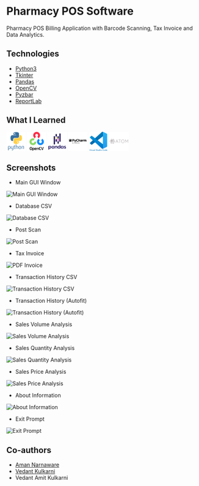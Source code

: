 # Pharmacy POS Software

Pharmacy POS Billing Application with Barcode Scanning, Tax Invoice and Data Analytics.

## Technologies

- [Python3](https://www.python.org/)
- [Tkinter](https://docs.python.org/3/library/tkinter.html)
- [Pandas](https://pandas.pydata.org/)
- [OpenCV](https://opencv.org/)
- [Pyzbar](https://pypi.org/project/pyzbar/)
- [ReportLab](https://www.reportlab.com/)


## What I Learned

<div>
  <img src="https://github.com/devicons/devicon/blob/master/icons/python/python-original-wordmark.svg" title="Python3" alt="Python3" width="50" height="50"/>
  <img src="https://github.com/devicons/devicon/blob/master/icons/opencv/opencv-original-wordmark.svg" title="OpenCV" alt="OpenCV" width="50" height="50"/>
  <img src="https://github.com/devicons/devicon/blob/master/icons/pandas/pandas-original-wordmark.svg" title="Pandas" alt="Pandas" width="50" height="50"/>
  <img src="https://github.com/devicons/devicon/blob/master/icons/pycharm/pycharm-original-wordmark.svg" title="PyCharm CE" alt="PyCharm CE" width="50" height="50"/>
  <img src="https://github.com/devicons/devicon/blob/master/icons/vscode/vscode-original-wordmark.svg" title="VSCode" alt="VSCode" width="50" height="50"/>
  <img src="https://github.com/devicons/devicon/blob/master/icons/atom/atom-original-wordmark.svg" title="Atom" alt="Atom" width="50" height="50"/>
</div>

## Screenshots
- Main GUI Window

![Main GUI Window](https://github.com/hrishikesh-mahajan/PharmacyPOSSoftware/assets/140654204/85c021c6-3b2a-4fad-8a32-9dad9bb9e670)

- Database CSV

![Database CSV](https://github.com/hrishikesh-mahajan/PharmacyPOSSoftware/assets/140654204/a6c6f2e0-f91a-4cb6-849c-7600a0b677ec)

- Post Scan

![Post Scan](https://github.com/hrishikesh-mahajan/PharmacyPOSSoftware/assets/140654204/2315d8d8-588e-4a97-a949-c55c2d7d092b)

- Tax Invoice

![PDF Invoice](https://github.com/hrishikesh-mahajan/PharmacyPOSSoftware/assets/140654204/99997466-3bed-455a-875b-4a6eb64d6314)

- Transaction History CSV

![Transaction History CSV](https://github.com/hrishikesh-mahajan/PharmacyPOSSoftware/assets/140654204/f84b7e55-2bc7-4f74-8b46-9a6ce8cd2ffb)

- Transaction History (Autofit)

![Transaction History (Autofit)](https://github.com/hrishikesh-mahajan/PharmacyPOSSoftware/assets/140654204/b3dda0df-3f3d-40e6-acc2-2627a52ee1dc)

- Sales Volume Analysis

![Sales Volume Analysis](https://github.com/hrishikesh-mahajan/PharmacyPOSSoftware/assets/140654204/8d4508a9-6f05-4453-b087-fd3588640771)

- Sales Quantity Analysis

![Sales Quantity Analysis](https://github.com/hrishikesh-mahajan/PharmacyPOSSoftware/assets/140654204/856d2585-953b-4e00-9572-ce1c3a2f65ee)

- Sales Price Analysis

![Sales Price Analysis](https://github.com/hrishikesh-mahajan/PharmacyPOSSoftware/assets/140654204/151fbd9f-a3a0-4cc7-92ac-02d7b63b063c)

- About Information

![About Information](https://github.com/hrishikesh-mahajan/PharmacyPOSSoftware/assets/140654204/3e137ab5-d5fd-42c0-9f7a-8fad8eb7dd90)

- Exit Prompt

![Exit Prompt](https://github.com/hrishikesh-mahajan/PharmacyPOSSoftware/assets/140654204/d180c940-59c1-45b9-b321-24dd352c1759)

## Co-authors
- [Aman Narnaware](https://github.com/RealBeazt)
- [Vedant Kulkarni](https://github.com/Vedantk0410)
- Vedant Amit Kulkarni
